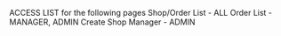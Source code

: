 ACCESS LIST for the following pages
Shop/Order List - ALL
Order List - MANAGER, ADMIN
Create Shop Manager - ADMIN